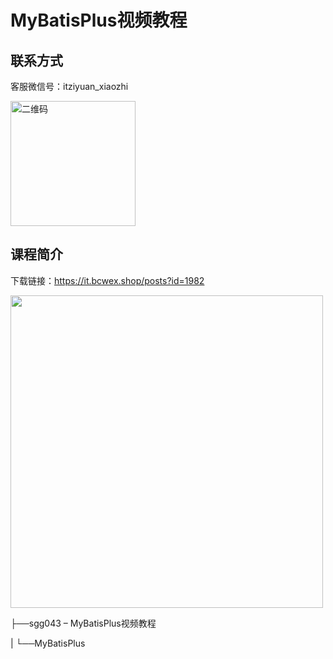 # MyBatisPlus视频教程

## 联系方式

客服微信号：itziyuan_xiaozhi

<img src="https://ziyuanyun.oss-cn-guangzhou.aliyuncs.com/common/20240614073449/666b82192834a.jpg" width="200" height="200" alt="二维码">

## 课程简介

下载链接：https://it.bcwex.shop/posts?id=1982

<img src="https://ziyuanyun.oss-cn-guangzhou.aliyuncs.com/yun/20240515183619/66449023cc1e4.jpg" width="500" alt="">

  ├──sgg043 &#8211; MyBatisPlus视频教程

 | └──MyBatisPlus

  